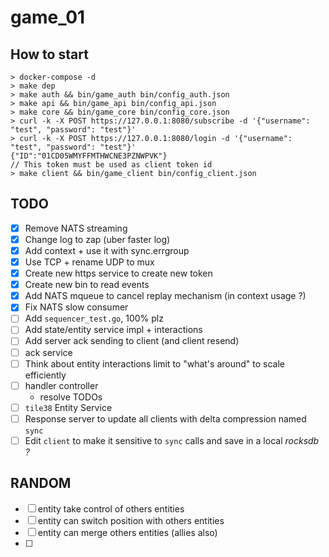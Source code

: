# game_01

## How to start

```
> docker-compose -d
> make dep
> make auth && bin/game_auth bin/config_auth.json
> make api && bin/game_api bin/config_api.json
> make core && bin/game_core bin/config_core.json
> curl -k -X POST https://127.0.0.1:8080/subscribe -d '{"username": "test", "password": "test"}'
> curl -k -X POST https://127.0.0.1:8080/login -d '{"username": "test", "password": "test"}'
{"ID":"01CD05WMYFFMTHWCNE3PZNWPVK"}
// This token must be used as client token id
> make client && bin/game_client bin/config_client.json
```

## TODO
- [x] Remove NATS streaming
- [x] Change log to zap (uber faster log)
- [x] Add context + use it with sync.errgroup
- [x] Use TCP + rename UDP to mux
- [x] Create new https service to create new token
- [x] Create new bin to read events
- [x] Add NATS mqueue to cancel replay mechanism (in context usage ?)
- [x] Fix NATS slow consumer
- [ ] Add `sequencer_test.go`, 100% plz
- [ ] Add state/entity service impl + interactions
- [ ] Add server ack sending to client (and client resend)
- [ ] ack service
- [ ] Think about entity interactions limit to "what's around" to scale efficiently
- [ ] handler controller
    + resolve TODOs
- [ ] `tile38` Entity Service
- [ ] Response server to update all clients with delta compression named `sync`
- [ ] Edit `client` to make it sensitive to `sync` calls and save in a local *rocksdb ?*

## RANDOM
- [ ] entity take control of others entities
- [ ] entity can switch position with others entities
- [ ] entity can merge others entities (allies also)
- [ ] 

